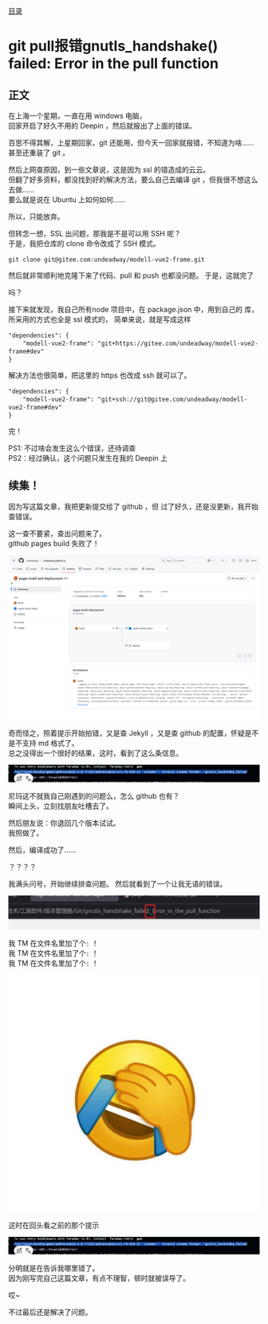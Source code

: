 [目录](./)

# git pull报错gnutls_handshake() failed: Error in the pull function

## 正文

在上海一个星期，一直在用 windows 电脑，  
回家开启了好久不用的 Deepin ，然后就报出了上面的错误。

百思不得其解，上星期回家，git 还能用，但今天一回家就报错，不知道为啥……  
甚至还重装了 git 。

然后上网查原因，到一些文章说，这是因为 ssl 的错造成的云云。  
但翻了好多资料，都没找到好的解决方法，要么自己去编译 git ，但我很不想这么去做……  
要么就是说在 Ubuntu 上如何如何……

所以，只能放弃。

但转念一想，SSL 出问题，那我是不是可以用 SSH 呢？  
于是，我把仓库的 clone 命令改成了 SSH 模式。

```
git clone git@gitee.com:undeadway/modell-vue2-frame.git
```

然后就非常顺利地克隆下来了代码、pull 和 push 也都没问题。
于是，这就完了

吗？

接下来就发现，我自己所有node 项目中，在 package.json 中，用到自己的 库，所采用的方式也全是 ssl 模式的，
简单来说，就是写成这样

```
"dependencies": {
	"modell-vue2-frame": "git+https://gitee.com/undeadway/modell-vue2-frame#dev"
}
```

解决方法也很简单，把这里的 https 也改成 ssh 就可以了。

```
"dependencies": {
	"modell-vue2-frame": "git+ssh://git@gitee.com/undeadway/modell-vue2-frame#dev"
}
```

完！

PS1: 不过啥会发生这么个错误，还待调查  
PS2：经过确认，这个问题只发生在我的 Deepin 上

## 续集！

因为写这篇文章，我把更新提交给了 github ，但 过了好久，还是没更新，我开始查错误。

这一查不要紧，查出问题来了。  
github pages build 失败了！

![](./githubpages-build-failed.png)

奇而怪之，照着提示开始拍错，又是查 Jekyll ，又是查 github 的配置，怀疑是不是不支持 md 格式了。  
总之没得出一个很好的结果，这时，看到了这么条信息。

![](./20250518115630.png)

尼玛这不就我自己刚遇到的问题么，怎么 github 也有？  
瞬间上头，立刻找朋友吐槽去了。

然后朋友说：你退回几个版本试试。  
我照做了。

然后，编译成功了……

？？？？

我满头问号，开始继续排查问题。
然后就看到了一个让我无语的错误。

![](./colon-in-file-name.png)

我 TM 在文件名里加了个`:` ！  
我 TM 在文件名里加了个`:` ！  
我 TM 在文件名里加了个`:` ！

![](/res/xiao-cry.jpg)

这时在回头看之前的那个提示

![](./20250518115630.png)

分明就是在告诉我哪里错了。  
因为刚写完自己这篇文章，有点不理智，顿时就被误导了。

哎~

不过最后还是解决了问题。